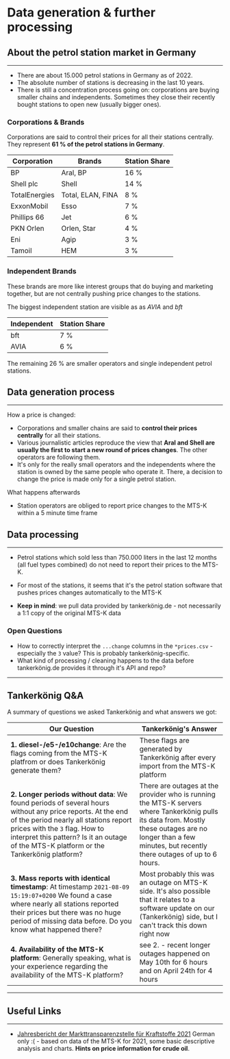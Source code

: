 # Data generation & further processing

## About the petrol station market in Germany
---
- There are about 15.000 petrol stations in Germany as of 2022.
- The absolute number of stations is decreasing in the last 10 years.
- There is still a concentration process going on: corporations are buying smaller chains and independents. Sometimes they close their recently bought stations to open new (usually bigger ones).

### Corporations & Brands

Corporations are said to control their prices for all their stations centrally. They represent **61 % of the petrol stations in Germany**.

|Corporation    | Brands            |Station Share |
|---------------|-------------------|------|
| BP            | Aral, BP          | 16 % |
| Shell plc     | Shell             | 14 % | 
| TotalEnergies | Total, ELAN, FINA | 8 %  |
| ExxonMobil    | Esso              | 7 %  |
| Phillips 66   | Jet               | 6 %  |
| PKN Orlen     | Orlen, Star       | 4 %  |
| Eni           | Agip              | 3 %  |
| Tamoil        | HEM               | 3 %  |


### Independent Brands
These brands are more like interest groups that do buying and marketing together, but are not centrally pushing price changes to the stations.

The biggest independent station are visible as as _AVIA_ and _bft_ 

| Independent | Station Share |
|-------------|-------|
| bft         | 7 %   |
| AVIA        | 6 %   |

The remaining 26 % are smaller operators and single independent petrol stations.

## Data generation process
--- 
How a price is changed:
- Corporations and smaller chains are said to **control their prices centrally** for all their stations.
- Various journalistic articles reproduce the view that **Aral and Shell are usually the first to start a new round of prices changes**. The other operators are following them.
- It's only for the really small operators and the independents where the station is owned by the same people who operate it. There, a decision to change the price is made only for a single petrol station.

What happens afterwards
- Station operators are obliged to report price changes to the MTS-K within a 5 minute time frame 


## Data processing
---
- Petrol stations which sold less than 750.000 liters in the last 12 months (all fuel types combined) do not need to report their prices to the MTS-K.

- For most of the stations, it seems that it's the petrol station software that pushes prices changes automatically to the MTS-K

- **Keep in mind**: we pull data provided by tankerkönig.de - not necessarily a 1:1 copy of the original MTS-K data


### Open Questions
- How to correctly interpret the `...change` columns in the `*prices.csv` - especially the `3` value? This is probably tankerkönig-specific.
- What kind of processing / cleaning happens to the data before tankerkönig.de provides it through it's API and repo?

---
## Tankerkönig Q&A
A summary of questions we asked Tankerkönig and what answers we got:

|Our Question|Tankerkönig's Answer|
|------------|--------------------|
|**1. diesel-/e5-/e10change**: Are the flags coming from the MTS-K platfrom or does Tankerkönig generate them?|These flags are generated by Tankerkönig after every import from the MTS-K platform|
|**2. Longer periods without data**: We found periods of several hours without any price reports. At the end of the period nearly all stations report prices with the `3` flag. How to interpret this pattern? Is it an outage of the MTS-K platform or the Tankerkönig platform?|There are outages at the provider who is running the MTS-K servers where Tankerkönig pulls its data from. Mostly these outages are no longer than a few minutes, but recently there outages of up to 6 hours.|
|**3. Mass reports with identical timestamp**: At timestamp `2021-08-09 15:19:07+0200` We found a case where nearly all stations reported their prices but there was no huge period of missing data before. Do you know what happened there?|Most probably this was an outage on MTS-K side. It's also possible that it relates to a software update on our (Tankerkönig) side, but I can't track this down right now|
|**4. Availability of the MTS-K platform**: Generally speaking, what is your experience regarding the availability of the MTS-K platform?|see 2. - recent longer outages happened on May 10th for 6 hours and on April 24th for 4 hours|
-------------------------


## Useful Links
---
- [Jah­res­be­richt der Markt­trans­pa­renz­stel­le für Kraft­stof­fe 2021](https://www.bundeskartellamt.de/SharedDocs/Publikation/DE/Berichte/Jahresbericht_MTS-K_2021.pdf?__blob=publicationFile&v=6)
German only :( - based on data of the MTS-K for 2021, some basic descriptive analysis and charts. **Hints on price information for crude oil**.
